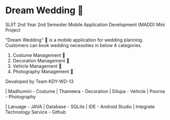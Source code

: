# Dream Wedding :ring:

SLIIT 2nd Year 2nd Semester Mobile Application Development (MADD) Mini Project

"Dream Wedding" :wedding: is a mobile application for wedding planning. Customers can book wedding necessities in below 4 categories.
  1. Costume Management :dress:
  2. Decoration Management :confetti_ball:
  3. Vehicle Management :car:
  4. Photography Management :camera_flash:

Devaloped by Team KDY-WD-13

| Madhumini - Costume | Thameera - Decoration | Dilupa - Vehicle | Poorna - Photography

| Lanuage - JAVA | Database - SQLite | IDE - Android Studio | Integrate Technology Service - Github


